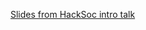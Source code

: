 [Slides from HackSoc intro talk](https://docs.google.com/presentation/d/1o4UCNZ6mOl4buzcbWWxL8PUc8lxNp20ajHIix3yVhts/edit?usp=drive_web) 
